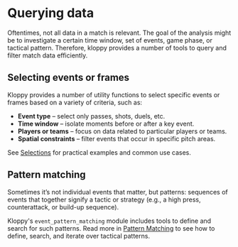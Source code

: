 # Querying data

Oftentimes, not all data in a match is relevant. The goal of the analysis might be to investigate a certain time window, set of events, game phase, or tactical pattern. Therefore, kloppy provides a number of tools to query and filter match data efficiently.

## Selecting events or frames

Kloppy provides a number of utility functions to select specific events or frames based on a variety of criteria, such as:

- **Event type** – select only passes, shots, duels, etc.
- **Time window** – isolate moments before or after a key event.
- **Players or teams** – focus on data related to particular players or teams.
- **Spatial constraints** – filter events that occur in specific pitch areas.

See [Selections](./selections/index.md) for practical examples and common use cases.

## Pattern matching

Sometimes it’s not individual events that matter, but patterns: sequences of events that together signify a tactic or strategy (e.g., a high press, counterattack, or build-up sequence).

Kloppy's `event_pattern_matching` module includes tools to define and search for such patterns. Read more in [Pattern Matching](./pattern-matching/index.md) to see how to define, search, and iterate over tactical patterns.
